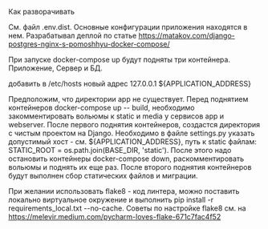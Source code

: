 Как разворачивать

См. файл .env.dist. Основные конфигурации приложения находятся в нем.
Разрабатывал деплой по статье https://matakov.com/django-postgres-nginx-s-pomoshhyu-docker-compose/

При запуске docker-compose up будут подняты три контейнера. Приложение, Сервер и БД.

добавить в /etc/hosts новый адрес 127.0.0.1   ${APPLICATION_ADDRESS}

Предположим, что директории app не существует. 
Перед поднятием контейнеров docker-compose up -- build, необходимо закомментировать 
вольюмы к static и media у сервисов app и webserver.
После первого поднятия контейнеров, создастся директория с чистым проектом на Django.
Необходимо в файле settings.py указать допустимый хост - см. ${APPLICATION_ADDRESS}, путь к static файлам:
STATIC_ROOT = os.path.join(BASE_DIR, 'static').
После этого надо остановить контейнеры docker-compose down, раскомментировать вольюмы и поднять их еще раз. После второго 
поднятия контейнеров будут выполнен сбор статических файлов и миграции.


При желании использовать flake8 - код линтера, можно поставить локально виртуальное окружение и 
выполнить pip install -r requirements_local.txt --no-cache.
Советы по настройке flake8 см. на https://melevir.medium.com/pycharm-loves-flake-671c7fac4f52
